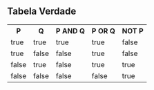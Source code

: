 <!DOCTYPE html>
<html>
<head>
  <title>Tabela Verdade</title>
  <style>
    table {
      border-collapse: collapse;
    }
    
    th, td {
      border: 1px solid black;
      padding: 8px;
      text-align: center;
    }
  </style>
</head>
<body>
  <h2>Tabela Verdade</h2>
  
  <table>
    <tr>
      <th>P</th>
      <th>Q</th>
      <th>P AND Q</th>
      <th>P OR Q</th>
      <th>NOT P</th>
    </tr>
    <tr>
      <td>true</td>
      <td>true</td>
      <td>true</td>
      <td>true</td>
      <td>false</td>
    </tr>
    <tr>
      <td>true</td>
      <td>false</td>
      <td>false</td>
      <td>true</td>
      <td>false</td>
    </tr>
    <tr>
      <td>false</td>
      <td>true</td>
      <td>false</td>
      <td>true</td>
      <td>true</td>
    </tr>
    <tr>
      <td>false</td>
      <td>false</td>
      <td>false</td>
      <td>false</td>
      <td>true</td>
    </tr>
  </table>
</body>
</html>

